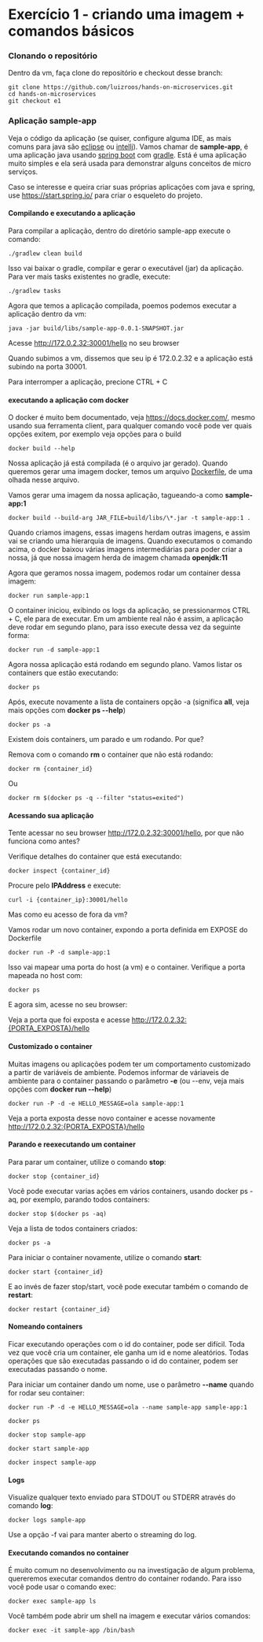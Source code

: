 # Exercício 1 - criando uma imagem + comandos básicos

### Clonando o repositório

Dentro da vm, faça clone do repositório e checkout desse branch:

```
git clone https://github.com/luizroos/hands-on-microservices.git
cd hands-on-microservices
git checkout e1
```
### Aplicação sample-app

Veja o código da aplicação (se quiser, configure alguma IDE, as mais comuns para java são [eclipse](https://www.eclipse.org/) ou [intellj](https://www.jetbrains.com/pt-br/idea/)). 
Vamos chamar de **sample-app**, é uma aplicação java usando [spring boot](https://spring.io/projects/spring-boot) com [gradle](https://gradle.org/). Está é uma aplicação muito simples e ela será usada para demonstrar alguns conceitos de micro serviços. 

Caso se interesse e queira criar suas próprias aplicações com java e spring, use https://start.spring.io/ para criar o esqueleto do projeto.

#### Compilando e executando a aplicação

Para compilar a aplicação, dentro do diretório sample-app execute o comando:

```
./gradlew clean build
```

Isso vai baixar o gradle, compilar e gerar o executável (jar) da aplicação. Para ver mais tasks existentes no gradle, execute:

```
./gradlew tasks
```

Agora que temos a aplicação compilada, poemos podemos executar a aplicação dentro da vm:

```
java -jar build/libs/sample-app-0.0.1-SNAPSHOT.jar
```

Acesse http://172.0.2.32:30001/hello no seu browser

Quando subimos a vm, dissemos que seu ip é 172.0.2.32 e a aplicação está subindo na porta 30001. 

Para interromper a aplicação, precione CTRL + C

#### executando a aplicação com docker

O docker é muito bem documentado, veja https://docs.docker.com/, mesmo usando sua ferramenta client, para qualquer comando você pode ver quais opções exitem, por exemplo veja opções para o build

```
docker build --help
```

Nossa aplicação já está compilada (é o arquivo jar gerado). Quando queremos gerar uma imagem docker, temos um arquivo [Dockerfile](sample-app/Dockerfile), de uma olhada nesse arquivo. 

Vamos gerar uma imagem da nossa aplicação, tagueando-a como **sample-app:1**

```
docker build --build-arg JAR_FILE=build/libs/\*.jar -t sample-app:1 .
```

Quando criamos imagens, essas imagens herdam outras imagens, e assim vai se criando uma hierarquia de imagens. Quando executamos o comando acima, o docker baixou várias imagens intermediárias para poder criar a nossa, já que nossa imagem herda de imagem chamada **openjdk:11**

Agora que geramos nossa imagem, podemos rodar um container dessa imagem:

```
docker run sample-app:1
```

O container iniciou, exibindo os logs da aplicação, se pressionarmos  CTRL + C, ele para de executar. Em um ambiente real não é assim, a aplicação deve rodar em segundo plano, para isso execute dessa vez da seguinte forma:

```
docker run -d sample-app:1
```

Agora nossa aplicação está rodando em segundo plano. Vamos listar os containers que estão executando:

```
docker ps
```

Após, execute novamente a lista de containers opção -a (significa **all**, veja mais opções com **docker ps --help**)

```
docker ps -a
```

Existem dois containers, um parado e um rodando. Por que?

Remova com o comando **rm** o container que não está rodando:

```
docker rm {container_id}
```
Ou
```
docker rm $(docker ps -q --filter "status=exited")
```

#### Acessando sua aplicação

Tente acessar no seu browser http://172.0.2.32:30001/hello, por que não funciona como antes?

Verifique detalhes do container que está executando:

```
docker inspect {container_id}
```
Procure pelo **IPAddress** e execute:

```
curl -i {container_ip}:30001/hello
```

Mas como eu acesso de fora da vm?

Vamos rodar um novo container, expondo a porta definida em EXPOSE do Dockerfile

```
docker run -P -d sample-app:1
```

Isso vai mapear uma porta do host (a vm) e o container. Verifique a porta mapeada no host com:

```
docker ps
```

E agora sim, acesse no seu browser:

Veja a porta que foi exposta e acesse http://172.0.2.32:{PORTA_EXPOSTA}/hello

#### Customizado o container

Muitas imagens ou aplicações podem ter um comportamento customizado a partir de variáveis de ambiente. Podemos informar de váriaveis de ambiente para o container passando o parâmetro **-e** (ou --env, veja mais opções com **docker run --help**)

```
docker run -P -d -e HELLO_MESSAGE=ola sample-app:1
```
Veja a porta exposta desse novo container e acesse novamente http://172.0.2.32:{PORTA_EXPOSTA}/hello

#### Parando e reexecutando um container

Para parar um container, utilize o comando **stop**:

```
docker stop {container_id}
```

Você pode executar varias ações em vários containers, usando docker ps -aq, por exemplo, parando todos containers:

```
docker stop $(docker ps -aq)
```

Veja a lista de todos containers criados:

```
docker ps -a
```
Para iniciar o container novamente, utilize o comando **start**:

```
docker start {container_id}
```

E ao invés de fazer stop/start, você pode executar também o comando de **restart**:

```
docker restart {container_id}
```

#### Nomeando containers

Ficar executando operações com o id do container, pode ser difícil. Toda vez que você cria um container, ele ganha um id e nome aleatórios. Todas operações que são executadas passando o id do container, podem ser executadas passando o nome.

Para iniciar um container dando um nome, use o parâmetro  **--name** quando for rodar seu container:

```
docker run -P -d -e HELLO_MESSAGE=ola --name sample-app sample-app:1

docker ps

docker stop sample-app

docker start sample-app

docker inspect sample-app
```

#### Logs

Visualize qualquer texto enviado para STDOUT ou STDERR através do comando **log**:

```
docker logs sample-app
```

Use a opção -f vai para manter aberto o streaming do log.

#### Executando comandos no container

É muito comum no desenvolvimento ou na investigação de algum problema, quereremos executar comandos dentro do container rodando. Para isso você pode usar o comando exec:

```
docker exec sample-app ls
```

Você também pode abrir um shell na imagem e executar vários comandos:

```
docker exec -it sample-app /bin/bash
```
